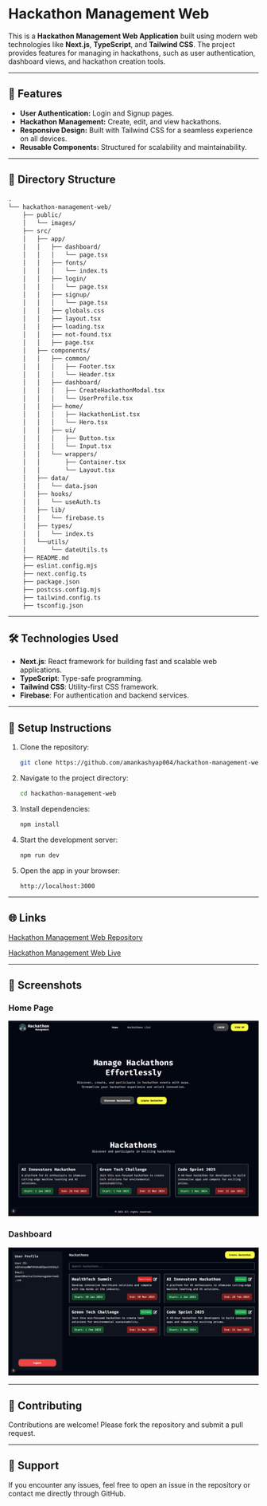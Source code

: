 # Hackathon Management Web

This is a **Hackathon Management Web Application** built using modern web technologies like **Next.js**, **TypeScript**, and **Tailwind CSS**. The project provides features for managing in hackathons, such as user authentication, dashboard views, and hackathon creation tools.

---

## 🚀 Features

- **User Authentication:** Login and Signup pages.
- **Hackathon Management:** Create, edit, and view hackathons.
- **Responsive Design:** Built with Tailwind CSS for a seamless experience on all devices.
- **Reusable Components:** Structured for scalability and maintainability.

---

## 📂 Directory Structure

```
.
└── hackathon-management-web/
    ├── public/
    │   └── images/
    ├── src/
    │   ├── app/
    │   │   ├── dashboard/
    │   │   │   └── page.tsx
    │   │   ├── fonts/
    │   │   │   └── index.ts
    │   │   ├── login/
    │   │   │   └── page.tsx
    │   │   ├── signup/
    │   │   │   └── page.tsx
    │   │   ├── globals.css
    │   │   ├── layout.tsx
    │   │   ├── loading.tsx
    │   │   ├── not-found.tsx
    │   │   ├── page.tsx
    │   ├── components/
    │   │   ├── common/
    │   │   │   ├── Footer.tsx
    │   │   │   └── Header.tsx
    │   │   ├── dashboard/
    │   │   │   ├── CreateHackathonModal.tsx
    │   │   │   └── UserProfile.tsx
    │   │   ├── home/
    │   │   │   ├── HackathonList.tsx
    │   │   │   └── Hero.tsx
    │   │   ├── ui/
    │   │   │   ├── Button.tsx
    │   │   │   └── Input.tsx
    │   │   └── wrappers/
    │   │       ├── Container.tsx
    │   │       └── Layout.tsx
    │   ├── data/
    │   │   └── data.json
    │   ├── hooks/
    │   │   └── useAuth.ts
    │   ├── lib/
    │   │   └── firebase.ts
    │   ├── types/
    │   │   └── index.ts
    │   └──utils/
    │       └── dateUtils.ts
    ├── README.md
    ├── eslint.config.mjs
    ├── next.config.ts
    ├── package.json
    ├── postcss.config.mjs
    ├── tailwind.config.ts
    ├── tsconfig.json
```

---

## 🛠️ Technologies Used

- **Next.js**: React framework for building fast and scalable web applications.
- **TypeScript**: Type-safe programming.
- **Tailwind CSS**: Utility-first CSS framework.
- **Firebase**: For authentication and backend services.

---

## 🔧 Setup Instructions

1. Clone the repository:

   ```bash
   git clone https://github.com/amankashyap004/hackathon-management-web.git
   ```

2. Navigate to the project directory:

   ```bash
   cd hackathon-management-web
   ```

3. Install dependencies:

   ```bash
   npm install
   ```

4. Start the development server:

   ```bash
   npm run dev
   ```

5. Open the app in your browser:

   ```
   http://localhost:3000
   ```

---

## 🌐 Links

[Hackathon Management Web Repository](https://github.com/amankashyap004/hackathon-management-web.git)

[Hackathon Management Web Live](https://hackathon-management-web.vercel.app/)


---

## 📸 Screenshots

### Home Page

![Home Page Screenshot](public/images/screencapture-1.png)

### Dashboard

![Dashboard Screenshot](public/images/screencapture-2.png)

---


## 🤝 Contributing

Contributions are welcome! Please fork the repository and submit a pull request.

---

## 🙋 Support

If you encounter any issues, feel free to open an issue in the repository or contact me directly through GitHub.
